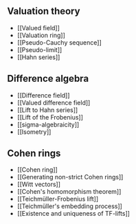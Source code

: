 ## Valuation theory
- [[Valued field]]
- [[Valuation ring]]
- [[Pseudo-Cauchy sequence]]
- [[Pseudo-limit]]
- [[Hahn series]]
## Difference algebra
- [[Difference field]]
- [[Valued difference field]]
- [[Lift to Hahn series]]
- [[Lift of the Frobenius]]
- [[sigma-algebraicity]]
- [[Isometry]]
## Cohen rings
- [[Cohen ring]]
- [[Generating non-strict Cohen rings]]
- [[Witt vectors]]
- [[Cohen's homomorphism theorem]]
- [[Teichmüller-Frobenius lift]]
- [[Teichmüller's embedding process]]
- [[Existence and uniqueness of TF-lifts]]